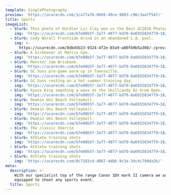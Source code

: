 ```yaml
---
template: SinglePhotography
preview: 'https://ucarecdn.com/1ca77a76-0669-49ce-9083-c96c3aa7f54f/'
title: Sports
imageList:
  - blurb: This photo of Hurdler Liz Clay won us the Best GC2018 Photography Award.
    img: 'https://ucarecdn.com/b7e08b5f-3a77-4077-bd70-8a6915834779~18/nth/6/'
  - blurb: Cody Worall Frontside Grind in an abandoned L.A. pool.
    img: >-
      https://ucarecdn.com/8db45b23-9324-4f2e-85a9-a80fb9b5a308/-/preview/-/enhance/25/
  - blurb: A kickboxer at Matrix Gym.
    img: 'https://ucarecdn.com/b7e08b5f-3a77-4077-bd70-8a6915834779~18/nth/3/'
  - blurb: Monster Jam Brisbane.
    img: 'https://ucarecdn.com/b7e08b5f-3a77-4077-bd70-8a6915834779~18/nth/0/'
  - blurb: GC Suns pre-game warm up in Townsville.
    img: 'https://ucarecdn.com/b7e08b5f-3a77-4077-bd70-8a6915834779~18/nth/1/'
  - blurb: GC Suns resting on a hot summer training day.
    img: 'https://ucarecdn.com/b7e08b5f-3a77-4077-bd70-8a6915834779~18/nth/5/'
  - blurb: Kyuss King smashing a wave at the Skullcandy Oz Grom Open.
    img: 'https://ucarecdn.com/b7e08b5f-3a77-4077-bd70-8a6915834779~18/nth/7/'
  - blurb: Deakin Uni Beach Volleyball.
    img: 'https://ucarecdn.com/b7e08b5f-3a77-4077-bd70-8a6915834779~18/nth/8/'
  - blurb: Deakin Uni Beach Volleyball.
    img: 'https://ucarecdn.com/b7e08b5f-3a77-4077-bd70-8a6915834779~18/nth/2/'
  - blurb: Deakin Uni Beach Volleyball.
    img: 'https://ucarecdn.com/b7e08b5f-3a77-4077-bd70-8a6915834779~18/nth/14/'
  - blurb: The classic Sherrin
    img: 'https://ucarecdn.com/b7e08b5f-3a77-4077-bd70-8a6915834779~18/nth/12/'
  - blurb: Athlete training shots
    img: 'https://ucarecdn.com/b7e08b5f-3a77-4077-bd70-8a6915834779~18/nth/16/'
  - blurb: Athlete training shots
    img: 'https://ucarecdn.com/b7e08b5f-3a77-4077-bd70-8a6915834779~18/nth/17/'
  - blurb: Athlete training shots
    img: 'https://ucarecdn.com/8c7182cd-d067-4db6-9c3a-3dc4c798da3b/'
meta:
  description: >-
    With our specialist top of the range Canon 1DX mark II camera we are fully
    equipped to shoot any sports event.
  title: Sports
---
```


